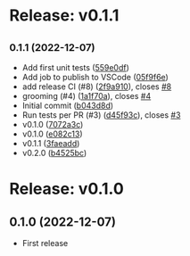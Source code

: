 # Release: v0.1.1

## <small>0.1.1 (2022-12-07)</small>

-   Add first unit tests ([559e0df](https://github.com/databricks/sqltools-databricks-driver/commit/559e0df))
-   Add job to publish to VSCode ([05f9f6e](https://github.com/databricks/sqltools-databricks-driver/commit/05f9f6e))
-   add release CI (#8) ([2f9a910](https://github.com/databricks/sqltools-databricks-driver/commit/2f9a910)), closes [#8](https://github.com/databricks/sqltools-databricks-driver/issues/8)
-   grooming (#4) ([1a1f70a](https://github.com/databricks/sqltools-databricks-driver/commit/1a1f70a)), closes [#4](https://github.com/databricks/sqltools-databricks-driver/issues/4)
-   Initial commit ([b043d8d](https://github.com/databricks/sqltools-databricks-driver/commit/b043d8d))
-   Run tests per PR (#3) ([d45f93c](https://github.com/databricks/sqltools-databricks-driver/commit/d45f93c)), closes [#3](https://github.com/databricks/sqltools-databricks-driver/issues/3)
-   v0.1.0 ([7072a3c](https://github.com/databricks/sqltools-databricks-driver/commit/7072a3c))
-   v0.1.0 ([e082c13](https://github.com/databricks/sqltools-databricks-driver/commit/e082c13))
-   v0.1.1 ([3faeadd](https://github.com/databricks/sqltools-databricks-driver/commit/3faeadd))
-   v0.2.0 ([b4525bc](https://github.com/databricks/sqltools-databricks-driver/commit/b4525bc))

# Release: v0.1.0

## 0.1.0 (2022-12-07)

-   First release
